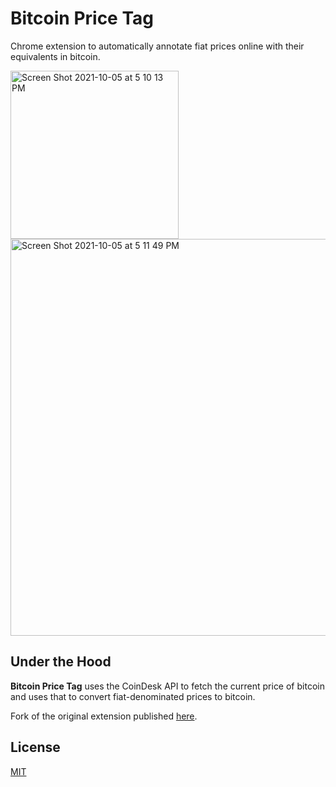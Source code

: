 # Bitcoin Price Tag

Chrome extension to automatically annotate fiat prices online with their equivalents in bitcoin.

<img width="269" alt="Screen Shot 2021-10-05 at 5 10 13 PM" src="https://user-images.githubusercontent.com/3598502/138306555-d368d939-02a6-4365-8036-22e7e305fcde.png">
<img width="635" alt="Screen Shot 2021-10-05 at 5 11 49 PM" src="https://user-images.githubusercontent.com/3598502/138306557-dee94fba-1982-44a6-b208-4c8cd0490f0b.png">

## Under the Hood

**Bitcoin Price Tag** uses the CoinDesk API to fetch the current price of bitcoin and uses that to convert fiat-denominated prices to bitcoin.

Fork of the original extension published [here](https://chrome.google.com/webstore/detail/bitcoin-price-tag/phjlopbkegpphenpgimnlckfmjfanceh).

## License

[MIT](https://opensource.org/licenses/MIT)

